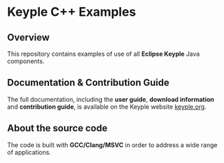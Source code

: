 # Keyple C++ Examples

## Overview

This repository contains examples of use of all **Eclipse Keyple** Java components.

## Documentation & Contribution Guide

The full documentation, including the **user guide**, **download information** and **contribution guide**, is available on the Keyple website [keyple.org](https://keyple.org).

## About the source code

The code is built with **GCC/Clang/MSVC** in order to address a wide range of applications.